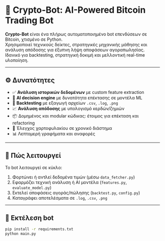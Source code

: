 # 💸 Crypto-Bot: AI-Powered Bitcoin Trading Bot

**Crypto-Bot** είναι ένα πλήρως αυτοματοποιημένο bot επενδύσεων σε Bitcoin, χτισμένο σε Python.  
Χρησιμοποιεί τεχνικούς δείκτες, στρατηγικές μηχανικής μάθησης και ανάλυση απόδοσης για έξυπνη λήψη αποφάσεων αγοραπωλησίας.  
Ιδανικό για backtesting, στρατηγική δοκιμή και μελλοντική real-time υλοποίηση.

---

## ⚙️ Δυνατότητες

- ✅ **Ανάλυση ιστορικών δεδομένων** με custom feature extraction
- 🤖 **AI decision engine** με δυνατότητα επέκτασης σε μοντέλα ML
- 🔁 **Backtesting** με εξαγωγή αρχείων `.csv`, `.log`, `.png`
- 📈 **Ανάλυση απόδοσης** με υπολογισμό κερδών/ζημιών
- 📦 Δομημένος και modular κώδικας: έτοιμος για επέκταση και refactoring
- 🧪 Έλεγχος χαρτοφυλακίου σε χρονικό διάστημα
- 📊 Λεπτομερή γραφήματα και αναφορές

---

## 🧠 Πώς λειτουργεί

Το bot λειτουργεί σε κύκλο:
1. Φορτώνει ή αντλεί δεδομένα τιμών (μέσω `data_fetcher.py`)
2. Εφαρμόζει τεχνική ανάλυση ή AI μοντέλα (`features.py`, `evaluate_model.py`)
3. Εκτελεί αποφάσεις αγοράς/πώλησης (`backtest.py`, `config.py`)
4. Καταγράφει αποτελέσματα σε `.log`, `.csv`, `.png`

---

## 🚀 Εκτέλεση bot

```bash
pip install -r requirements.txt
python main.py
